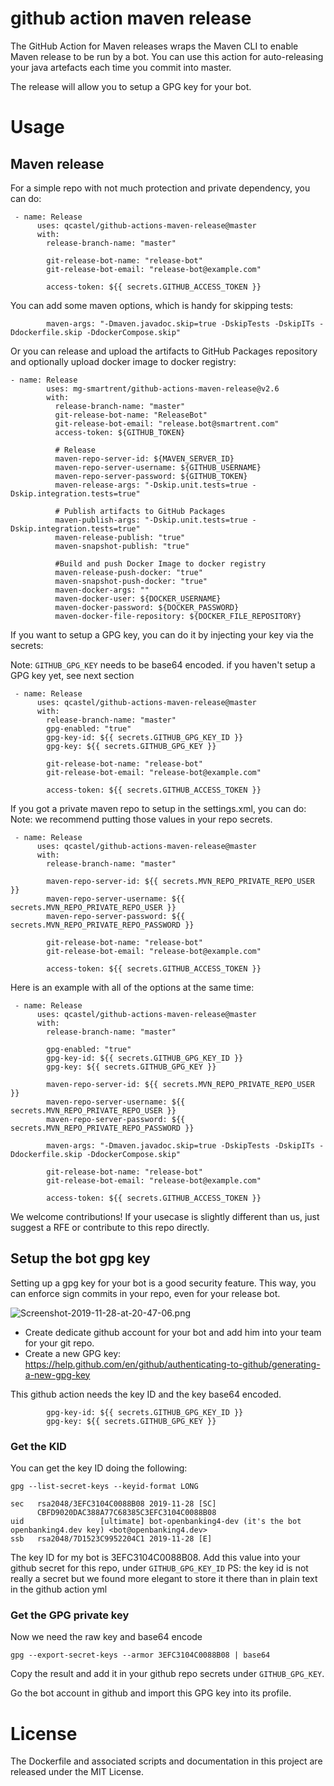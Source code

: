 # github action maven release

The GitHub Action for Maven releases wraps the Maven CLI to enable Maven release to be run by a bot.
You can use this action for auto-releasing your java artefacts each time you commit into master.

The release will allow you to setup a GPG key for your bot.

# Usage

## Maven release

For a simple repo with not much protection and private dependency, you can do:

```
 - name: Release
      uses: qcastel/github-actions-maven-release@master
      with:
        release-branch-name: "master"

        git-release-bot-name: "release-bot"
        git-release-bot-email: "release-bot@example.com"

        access-token: ${{ secrets.GITHUB_ACCESS_TOKEN }}
```
You can add some maven options, which is handy for skipping tests:
```
        maven-args: "-Dmaven.javadoc.skip=true -DskipTests -DskipITs -Ddockerfile.skip -DdockerCompose.skip"
```
Or you can release and upload the artifacts to GitHub Packages repository and optionally upload docker image to docker registry:
```
- name: Release
        uses: mg-smartrent/github-actions-maven-release@v2.6
        with:
          release-branch-name: "master"
          git-release-bot-name: "ReleaseBot"
          git-release-bot-email: "release.bot@smartrent.com"
          access-token: ${GITHUB_TOKEN}

          # Release
          maven-repo-server-id: ${MAVEN_SERVER_ID}
          maven-repo-server-username: ${GITHUB_USERNAME}
          maven-repo-server-password: ${GITHUB_TOKEN}
          maven-release-args: "-Dskip.unit.tests=true -Dskip.integration.tests=true"

          # Publish artifacts to GitHub Packages
          maven-publish-args: "-Dskip.unit.tests=true -Dskip.integration.tests=true"
          maven-release-publish: "true"
          maven-snapshot-publish: "true"

          #Build and push Docker Image to docker registry
          maven-release-push-docker: "true"
          maven-snapshot-push-docker: "true"
          maven-docker-args: ""
          maven-docker-user: ${DOCKER_USERNAME}
          maven-docker-password: ${DOCKER_PASSWORD}
          maven-docker-file-repository: ${DOCKER_FILE_REPOSITORY}
``` 


If you want to setup a GPG key, you can do it by injecting your key via the secrets:

Note: `GITHUB_GPG_KEY` needs to be base64 encoded.
if you haven't setup a GPG key yet, see next section

```
 - name: Release
      uses: qcastel/github-actions-maven-release@master
      with:
        release-branch-name: "master"
        gpg-enabled: "true"
        gpg-key-id: ${{ secrets.GITHUB_GPG_KEY_ID }}
        gpg-key: ${{ secrets.GITHUB_GPG_KEY }}

        git-release-bot-name: "release-bot"
        git-release-bot-email: "release-bot@example.com"

        access-token: ${{ secrets.GITHUB_ACCESS_TOKEN }}
```


If you got a private maven repo to setup in the settings.xml, you can do:
Note: we recommend putting those values in your repo secrets.

```
 - name: Release
      uses: qcastel/github-actions-maven-release@master
      with:
        release-branch-name: "master"

        maven-repo-server-id: ${{ secrets.MVN_REPO_PRIVATE_REPO_USER }}
        maven-repo-server-username: ${{ secrets.MVN_REPO_PRIVATE_REPO_USER }}
        maven-repo-server-password: ${{ secrets.MVN_REPO_PRIVATE_REPO_PASSWORD }}

        git-release-bot-name: "release-bot"
        git-release-bot-email: "release-bot@example.com"

        access-token: ${{ secrets.GITHUB_ACCESS_TOKEN }}
```

Here is an example with all of the options at the same time:

```
 - name: Release
      uses: qcastel/github-actions-maven-release@master
      with:
        release-branch-name: "master"

        gpg-enabled: "true"
        gpg-key-id: ${{ secrets.GITHUB_GPG_KEY_ID }}
        gpg-key: ${{ secrets.GITHUB_GPG_KEY }}

        maven-repo-server-id: ${{ secrets.MVN_REPO_PRIVATE_REPO_USER }}
        maven-repo-server-username: ${{ secrets.MVN_REPO_PRIVATE_REPO_USER }}
        maven-repo-server-password: ${{ secrets.MVN_REPO_PRIVATE_REPO_PASSWORD }}

        maven-args: "-Dmaven.javadoc.skip=true -DskipTests -DskipITs -Ddockerfile.skip -DdockerCompose.skip"

        git-release-bot-name: "release-bot"
        git-release-bot-email: "release-bot@example.com"

        access-token: ${{ secrets.GITHUB_ACCESS_TOKEN }}
```

We welcome contributions! If your usecase is slightly different than us, just suggest a RFE or contribute to this repo directly.

## Setup the bot gpg key

Setting up a gpg key for your bot is a good security feature. This way, you can enforce sign commits in your repo,
even for your release bot.

![Screenshot-2019-11-28-at-20-47-06.png](https://i.postimg.cc/9F6cxpqm/Screenshot-2019-11-28-at-20-47-06.png)

- Create dedicate github account for your bot and add him into your team for your git repo.
- Create a new GPG key: https://help.github.com/en/github/authenticating-to-github/generating-a-new-gpg-key

This github action needs the key ID and the key base64 encoded.

```$xslt
        gpg-key-id: ${{ secrets.GITHUB_GPG_KEY_ID }}
        gpg-key: ${{ secrets.GITHUB_GPG_KEY }}
```

### Get the KID

You can get the key ID doing the following:

```$xslt
gpg --list-secret-keys --keyid-format LONG

sec   rsa2048/3EFC3104C0088B08 2019-11-28 [SC]
      CBFD9020DAC388A77C68385C3EFC3104C0088B08
uid                 [ultimate] bot-openbanking4-dev (it's the bot openbanking4.dev key) <bot@openbanking4.dev>
ssb   rsa2048/7D1523C9952204C1 2019-11-28 [E]

```
The key ID for my bot is 3EFC3104C0088B08. Add this value into your github secret for this repo, under `GITHUB_GPG_KEY_ID`
PS: the key id is not really a secret but we found more elegant to store it there than in plain text in the github action yml

### Get the GPG private key

Now we need the raw key and base64 encode
```$xslt
gpg --export-secret-keys --armor 3EFC3104C0088B08 | base64
```

Copy the result and add it in your github repo secrets under `GITHUB_GPG_KEY`.

Go the bot account in github and import this GPG key into its profile.

# License
The Dockerfile and associated scripts and documentation in this project are released under the MIT License.


